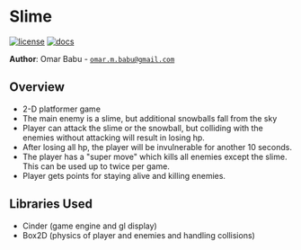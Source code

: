 # Slime

[![license](https://img.shields.io/badge/license-MIT-green)](LICENSE)
[![docs](https://img.shields.io/badge/docs-yes-brightgreen)](docs/README.md)

**Author**: Omar Babu - [`omar.m.babu@gmail.com`](mailto:omar.m.babu@gmail.com)

## Overview
- 2-D platformer game
- The main enemy is a slime, but additional snowballs fall from the sky
- Player can attack the slime or the snowball, but colliding with the enemies without attacking will result in losing hp.
- After losing all hp, the player will be invulnerable for another 10 seconds.
- The player has a "super move" which kills all enemies except the slime. This can be used up to twice per game.
- Player gets points for staying alive and killing enemies.

## Libraries Used
- Cinder (game engine and gl display)
- Box2D (physics of player and enemies and handling collisions)
